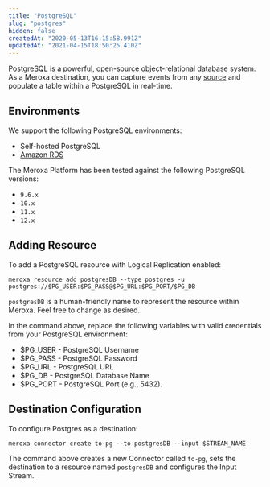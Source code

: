 ```yaml
---
title: "PostgreSQL"
slug: "postgres"
hidden: false
createdAt: "2020-05-13T16:15:58.991Z"
updatedAt: "2021-04-15T18:50:25.410Z"
---
```


[PostgreSQL](https://www.postgresql.org/) is a powerful, open-source object-relational database system. As a Meroxa destination, you can capture events from any [source](/docs/sources/overview) and populate a table within a PostgreSQL in real-time.

## Environments

We support the following PostgreSQL environments:

- Self-hosted PostgreSQL
- [Amazon RDS](/docs/sources/postgres/environments/amazon-rds)

The Meroxa Platform has been tested against the following PostgreSQL versions:

* `9.6.x`
* `10.x`
* `11.x`
* `12.x`
  

## Adding Resource

To add a PostgreSQL resource with Logical Replication enabled:

```shell
meroxa resource add postgresDB --type postgres -u postgres://$PG_USER:$PG_PASS@$PG_URL:$PG_PORT/$PG_DB
```

`postgresDB` is a human-friendly name to represent the resource within Meroxa. Feel free to change as desired.

In the command above, replace the following variables with valid credentials from your PostgreSQL environment:

- $PG_USER - PostgreSQL Username
- $PG_PASS - PostgreSQL Password
- $PG_URL - PostgreSQL URL
- $PG_DB - PostgreSQL Database Name
- $PG_PORT - PostgreSQL Port (e.g., 5432).

## Destination Configuration

To configure Postgres as a destination:

```shell
meroxa connector create to-pg --to postgresDB --input $STREAM_NAME
```

The command above creates a new Connector called `to-pg`, sets the destination to a resource named `postgresDB`  and configures the Input Stream.